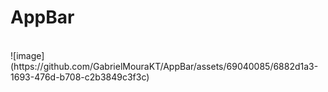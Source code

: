 <h1>AppBar</h1> <br>
![image](https://github.com/GabrielMouraKT/AppBar/assets/69040085/6882d1a3-1693-476d-b708-c2b3849c3f3c)


